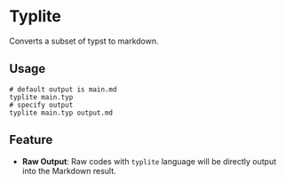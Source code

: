 # Typlite

Converts a subset of typst to markdown.

## Usage

```shell
# default output is main.md
typlite main.typ
# specify output
typlite main.typ output.md
```

## Feature

- **Raw Output**: Raw codes with `typlite` language will be directly output into the Markdown result.
